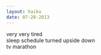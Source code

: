 ```yaml
---
layout: haiku
date: 07-28-2013
---
```


very very tired<br>
sleep schedule turned upside down<br>
tv marathon
